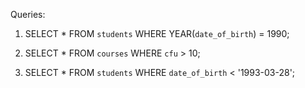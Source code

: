 Queries:

1. 
    SELECT *
    FROM `students`
    WHERE YEAR(`date_of_birth`) = 1990;

2.
    SELECT *
    FROM `courses`
    WHERE `cfu` > 10;

3.
    SELECT *
    FROM `students`
    WHERE `date_of_birth` < '1993-03-28';